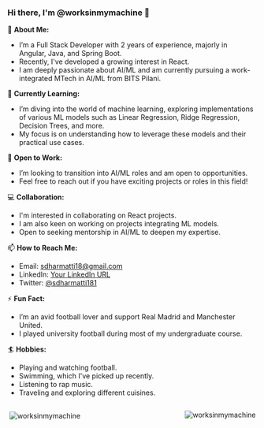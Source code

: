 ### Hi there, I'm @worksinmymachine 👋

👀 **About Me:**
- I’m a Full Stack Developer with 2 years of experience, majorly in Angular, Java, and Spring Boot.
- Recently, I've developed a growing interest in React.
- I am deeply passionate about AI/ML and am currently pursuing a work-integrated MTech in AI/ML from BITS Pilani.

🌱 **Currently Learning:**
- I’m diving into the world of machine learning, exploring implementations of various ML models such as Linear Regression, Ridge Regression, Decision Trees, and more.
- My focus is on understanding how to leverage these models and their practical use cases.

💼 **Open to Work:**
- I’m looking to transition into AI/ML roles and am open to opportunities.
- Feel free to reach out if you have exciting projects or roles in this field!

💻 **Collaboration:**
- I'm interested in collaborating on React projects.
- I am also keen on working on projects integrating ML models.
- Open to seeking mentorship in AI/ML to deepen my expertise.

📫 **How to Reach Me:**
- Email: [sdharmatti18@gmail.com](mailto:sdharmatti18@gmail.com)
- LinkedIn: [Your LinkedIn URL](url)
- Twitter: [@sdharmatti181](https://twitter.com/sdharmatti181)

⚡ **Fun Fact:**
- I’m an avid football lover and support Real Madrid and Manchester United.
- I played university football during most of my undergraduate course.

🏄 **Hobbies:**
- Playing and watching football.
- Swimming, which I've picked up recently.
- Listening to rap music.
- Traveling and exploring different cuisines.


<div style="display: flex; justify-content: space-between;">
<p>&nbsp;<img align="center" src="https://github-readme-stats.vercel.app/api?username=worksinmymachine&show_icons=true&locale=en" alt="worksinmymachine" /></p>

<p><img align="center" src="https://github-readme-streak-stats.herokuapp.com/?user=worksinmymachine&" alt="worksinmymachine" /></p>
</div>
